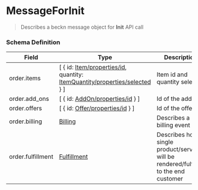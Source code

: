 MessageForInit
=======

>Describes a beckn message object for **Init** API call

### Schema Definition


|**Field**|**Type**|**Description**|
|---------|--------|---------------|
|order.items| [ { id: [Item/properties/id](/Core/01_Transaction%20Layer%20Specification/Latest/Schema%20Reference/item), quantity: [ItemQuantity/properties/selected](/Core/01_Transaction%20Layer%20Specification/Latest/Schema%20Reference/itemquantity) } ] | Item id and quantity selected
|order.add_ons| [ { id: [AddOn/properties/id](/Core/01_Transaction%20Layer%20Specification/Latest/Schema%20Reference/addon) } ] | Id of the addon
|order.offers| [ { id: [Offer/properties/id](/Core/01_Transaction%20Layer%20Specification/Latest/Schema%20Reference/offer) } ] | Id of the offer
|order.billing| [Billing](/Core/01_Transaction%20Layer%20Specification/Latest/Schema%20Reference/billing) | Describes a billing event
|order.fulfillment| [Fulfillment](/Core/01_Transaction%20Layer%20Specification/Latest/Schema%20Reference/fulfillment)| Describes how a single product/service will be rendered/fulfilled to the end customer